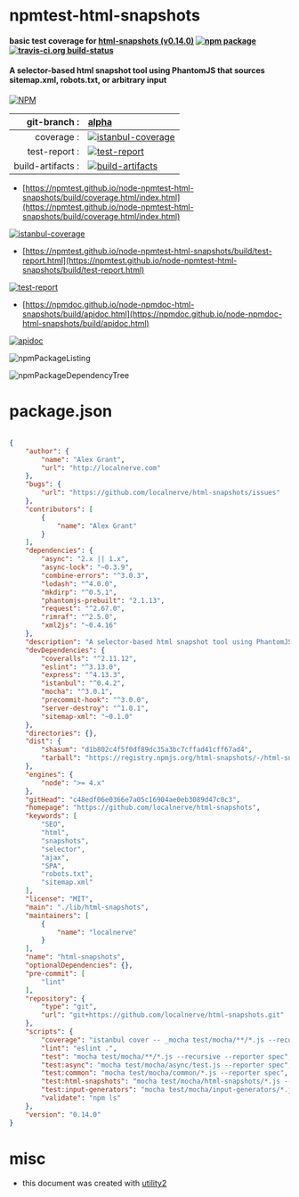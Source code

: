 # npmtest-html-snapshots

#### basic test coverage for  [html-snapshots (v0.14.0)](https://github.com/localnerve/html-snapshots)  [![npm package](https://img.shields.io/npm/v/npmtest-html-snapshots.svg?style=flat-square)](https://www.npmjs.org/package/npmtest-html-snapshots) [![travis-ci.org build-status](https://api.travis-ci.org/npmtest/node-npmtest-html-snapshots.svg)](https://travis-ci.org/npmtest/node-npmtest-html-snapshots)

#### A selector-based html snapshot tool using PhantomJS that sources sitemap.xml, robots.txt, or arbitrary input

[![NPM](https://nodei.co/npm/html-snapshots.png?downloads=true&downloadRank=true&stars=true)](https://www.npmjs.com/package/html-snapshots)

| git-branch : | [alpha](https://github.com/npmtest/node-npmtest-html-snapshots/tree/alpha)|
|--:|:--|
| coverage : | [![istanbul-coverage](https://npmtest.github.io/node-npmtest-html-snapshots/build/coverage.badge.svg)](https://npmtest.github.io/node-npmtest-html-snapshots/build/coverage.html/index.html)|
| test-report : | [![test-report](https://npmtest.github.io/node-npmtest-html-snapshots/build/test-report.badge.svg)](https://npmtest.github.io/node-npmtest-html-snapshots/build/test-report.html)|
| build-artifacts : | [![build-artifacts](https://npmtest.github.io/node-npmtest-html-snapshots/glyphicons_144_folder_open.png)](https://github.com/npmtest/node-npmtest-html-snapshots/tree/gh-pages/build)|

- [https://npmtest.github.io/node-npmtest-html-snapshots/build/coverage.html/index.html](https://npmtest.github.io/node-npmtest-html-snapshots/build/coverage.html/index.html)

[![istanbul-coverage](https://npmtest.github.io/node-npmtest-html-snapshots/build/screenCapture.buildCi.browser.%252Ftmp%252Fbuild%252Fcoverage.lib.html.png)](https://npmtest.github.io/node-npmtest-html-snapshots/build/coverage.html/index.html)

- [https://npmtest.github.io/node-npmtest-html-snapshots/build/test-report.html](https://npmtest.github.io/node-npmtest-html-snapshots/build/test-report.html)

[![test-report](https://npmtest.github.io/node-npmtest-html-snapshots/build/screenCapture.buildCi.browser.%252Ftmp%252Fbuild%252Ftest-report.html.png)](https://npmtest.github.io/node-npmtest-html-snapshots/build/test-report.html)

- [https://npmdoc.github.io/node-npmdoc-html-snapshots/build/apidoc.html](https://npmdoc.github.io/node-npmdoc-html-snapshots/build/apidoc.html)

[![apidoc](https://npmdoc.github.io/node-npmdoc-html-snapshots/build/screenCapture.buildCi.browser.%252Ftmp%252Fbuild%252Fapidoc.html.png)](https://npmdoc.github.io/node-npmdoc-html-snapshots/build/apidoc.html)

![npmPackageListing](https://npmtest.github.io/node-npmtest-html-snapshots/build/screenCapture.npmPackageListing.svg)

![npmPackageDependencyTree](https://npmtest.github.io/node-npmtest-html-snapshots/build/screenCapture.npmPackageDependencyTree.svg)



# package.json

```json

{
    "author": {
        "name": "Alex Grant",
        "url": "http://localnerve.com"
    },
    "bugs": {
        "url": "https://github.com/localnerve/html-snapshots/issues"
    },
    "contributors": [
        {
            "name": "Alex Grant"
        }
    ],
    "dependencies": {
        "async": "2.x || 1.x",
        "async-lock": "~0.3.9",
        "combine-errors": "^3.0.3",
        "lodash": "^4.0.0",
        "mkdirp": "^0.5.1",
        "phantomjs-prebuilt": "2.1.13",
        "request": "^2.67.0",
        "rimraf": "^2.5.0",
        "xml2js": "~0.4.16"
    },
    "description": "A selector-based html snapshot tool using PhantomJS that sources sitemap.xml, robots.txt, or arbitrary input",
    "devDependencies": {
        "coveralls": "^2.11.12",
        "eslint": "^3.13.0",
        "express": "^4.13.3",
        "istanbul": "^0.4.2",
        "mocha": "^3.0.1",
        "precommit-hook": "^3.0.0",
        "server-destroy": "^1.0.1",
        "sitemap-xml": "~0.1.0"
    },
    "directories": {},
    "dist": {
        "shasum": "d1b802c4f5f0df89dc35a3bc7cffad41cff67ad4",
        "tarball": "https://registry.npmjs.org/html-snapshots/-/html-snapshots-0.14.0.tgz"
    },
    "engines": {
        "node": ">= 4.x"
    },
    "gitHead": "c48edf06e0366e7a05c16904ae0eb3089d47c0c3",
    "homepage": "https://github.com/localnerve/html-snapshots",
    "keywords": [
        "SEO",
        "html",
        "snapshots",
        "selector",
        "ajax",
        "SPA",
        "robots.txt",
        "sitemap.xml"
    ],
    "license": "MIT",
    "main": "./lib/html-snapshots",
    "maintainers": [
        {
            "name": "localnerve"
        }
    ],
    "name": "html-snapshots",
    "optionalDependencies": {},
    "pre-commit": [
        "lint"
    ],
    "repository": {
        "type": "git",
        "url": "git+https://github.com/localnerve/html-snapshots.git"
    },
    "scripts": {
        "coverage": "istanbul cover -- _mocha test/mocha/**/*.js --recursive --reporter spec",
        "lint": "eslint .",
        "test": "mocha test/mocha/**/*.js --recursive --reporter spec",
        "test:async": "mocha test/mocha/async/test.js --reporter spec",
        "test:common": "mocha test/mocha/common/*.js --reporter spec",
        "test:html-snapshots": "mocha test/mocha/html-snapshots/*.js --reporter spec",
        "test:input-generators": "mocha test/mocha/input-generators/*.js --reporter spec",
        "validate": "npm ls"
    },
    "version": "0.14.0"
}
```



# misc
- this document was created with [utility2](https://github.com/kaizhu256/node-utility2)

